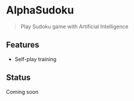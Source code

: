 # AlphaSudoku
> Play Sudoku game with Artificial Intelligence

## Features
+ Self-play training

## Status
Coming soon